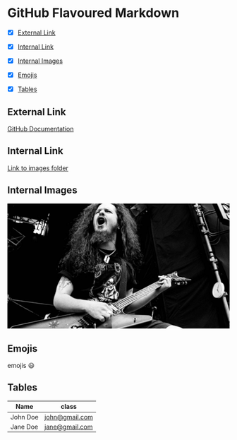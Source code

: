 # GitHub Flavoured Markdown




- [x]  [External Link](#external-link)


- [x]  [Internal Link](#internal-link)


- [x]  [Internal Images](#internal-images)


- [x]  [Emojis](#emojis)


- [x]  [Tables](#tables)




## External Link

[GitHub Documentation](https://help.github.com/en)


## Internal Link

[Link to images folder](/images)


## Internal Images

![images](images/Dimebag.jpg)


## Emojis
emojis :smiley:


## Tables
|Name    | class   |
| ------- | ------ |
| John Doe | john@gmail.com|
| Jane Doe | jane@gmail.com|
